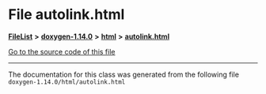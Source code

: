 

# File autolink.html



[**FileList**](files.md) **>** [**doxygen-1.14.0**](dir_9d5bad020669189c90cda983471be5d0.md) **>** [**html**](dir_05d1fd8a7cdd04f638f8b23196de02e2.md) **>** [**autolink.html**](autolink_8html.md)

[Go to the source code of this file](autolink_8html_source.md)





































































------------------------------
The documentation for this class was generated from the following file `doxygen-1.14.0/html/autolink.html`


